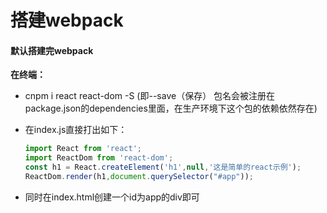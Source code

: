 # 搭建webpack

#### 默认搭建完webpack

**在终端：**

- cnpm i react react-dom -S   (即--save（保存）
  包名会被注册在package.json的dependencies里面，在生产环境下这个包的依赖依然存在)

- 在index.js直接打出如下：

  ```js
  import React from 'react';
  import ReactDom from 'react-dom';
  const h1 = React.createElement('h1',null,'这是简单的react示例');
  ReactDom.render(h1,document.querySelector("#app"));
  ```

  

- 同时在index.html创建一个id为app的div即可